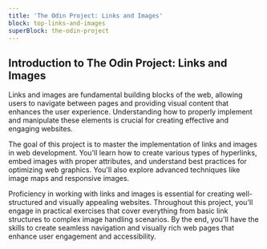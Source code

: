 ```yaml
---
title: 'The Odin Project: Links and Images'
block: top-links-and-images
superBlock: the-odin-project
---
```


## Introduction to The Odin Project: Links and Images

Links and images are fundamental building blocks of the web, allowing users to navigate between pages and providing visual content that enhances the user experience. Understanding how to properly implement and manipulate these elements is crucial for creating effective and engaging websites.

The goal of this project is to master the implementation of links and images in web development. You'll learn how to create various types of hyperlinks, embed images with proper attributes, and understand best practices for optimizing web graphics. You'll also explore advanced techniques like image maps and responsive images.

Proficiency in working with links and images is essential for creating well-structured and visually appealing websites. Throughout this project, you'll engage in practical exercises that cover everything from basic link structures to complex image handling scenarios. By the end, you'll have the skills to create seamless navigation and visually rich web pages that enhance user engagement and accessibility.
